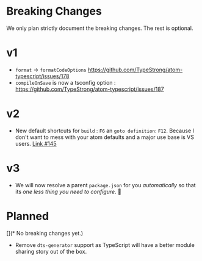 # Breaking Changes

We only plan strictly document the breaking changes. The rest is optional.

# v1
* `format` -> `formatCodeOptions` https://github.com/TypeStrong/atom-typescript/issues/178
* `compileOnSave` is now a tsconfig option : https://github.com/TypeStrong/atom-typescript/issues/187

# v2
* New default shortcuts for `build` : `F6` an `goto definition`: `F12`. Because I don't want to mess with your atom defaults and a major use base is VS users. [Link #145](https://github.com/TypeStrong/atom-typescript/issues/145)

# v3
* We will now resolve a parent `package.json` for you *automatically* so that its *one less thing you need to configure*. :rose:

# Planned
[](* No breaking changes yet.)
* Remove `dts-generator` support as TypeScript will have a better module sharing story out of the box.
